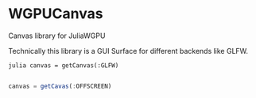 # WGPUCanvas
Canvas library for JuliaWGPU

Technically this library is a GUI Surface for different backends like GLFW.

`julia
canvas = getCanvas(:GLFW)
`

```julia

canvas = getCavas(:OFFSCREEN)
```

